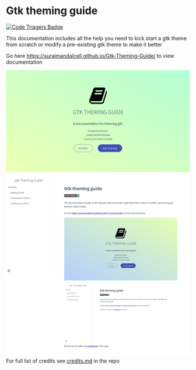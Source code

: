 # Gtk theming guide

[![Code Triagers Badge](https://www.codetriage.com/surajmandalcell/gtk-theming-guide/badges/users.svg)](https://www.codetriage.com/surajmandalcell/gtk-theming-guide)

This documentation includes all the help you need to kick start a gtk theme from scratch or modify a pre-existing gtk theme to make it better

Go here https://surajmandalcell.github.io/Gtk-Theming-Guide/ to view documentation

![](_media/thumbnail.png)
For full list of credits see [credits.md](credits.md) in the repo
